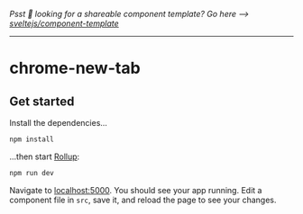 *Psst  looking for a shareable component template? Go here --> [sveltejs/component-template](https://github.com/sveltejs/component-template)*

---

# chrome-new-tab


## Get started

Install the dependencies...

```bash
npm install
```

...then start [Rollup](https://rollupjs.org):

```bash
npm run dev
```

Navigate to [localhost:5000](http://localhost:5000). You should see your app running. Edit a component file in `src`, save it, and reload the page to see your changes.
